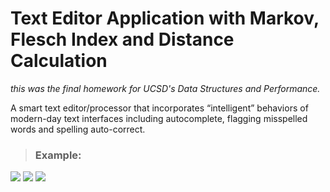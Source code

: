 # Text Editor Application with Markov, Flesch Index and Distance Calculation
_this was the final homework for UCSD's Data Structures and Performance._

A smart text editor/processor that incorporates “intelligent” behaviors of modern-day text interfaces including autocomplete, flagging misspelled words and spelling auto-correct.

> ### **Example:**

 <a><img src="https://i.imgur.com/f3y9ACN.png"/></a> 
 <a><img src="https://i.imgur.com/O7FJSxq.png"/></a> 
 <a><img src="https://i.imgur.com/KEkcdX6.png"/></a> 